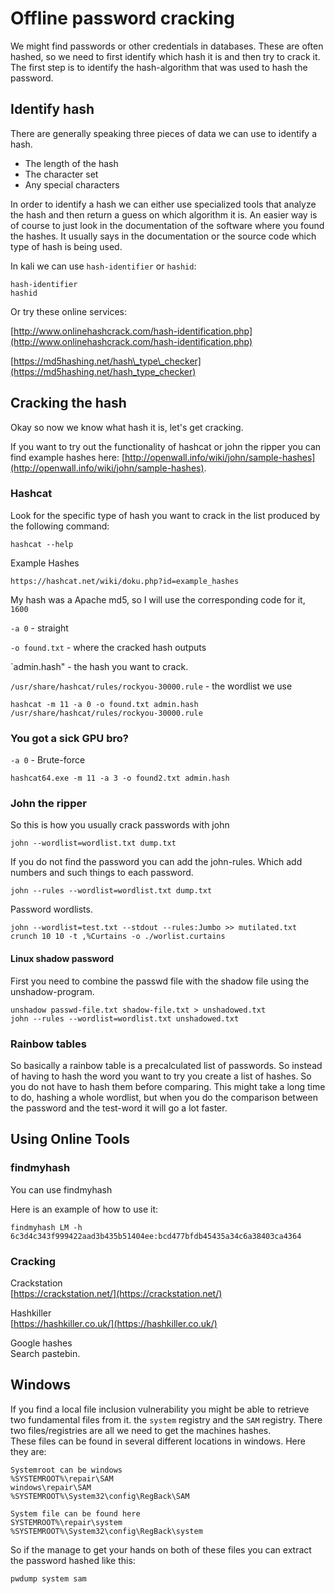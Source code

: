 # Offline password cracking

We might find passwords or other credentials in databases. These are often hashed, so we need to first identify which hash it is and then try to crack it. The first step is to identify the hash-algorithm that was used to hash the password.

## Identify hash

There are generally speaking three pieces of data we can use to identify a hash.

* The length of the hash
* The character set
* Any special characters

In order to identify a hash we can either use specialized tools that analyze the hash and then return a guess on which algorithm it is. An easier way is of course to just look in the documentation of the software where you found the hashes. It usually says in the documentation or the source code which type of hash is being used.

In kali we can use `hash-identifier` or `hashid`:

```
hash-identifier 
hashid
```

Or try these online services:

[http://www.onlinehashcrack.com/hash-identification.php](http://www.onlinehashcrack.com/hash-identification.php)

[https://md5hashing.net/hash\_type\_checker](https://md5hashing.net/hash_type_checker)

## Cracking the hash

Okay so now we know what hash it is, let's get cracking.

If you want to try out the functionality of hashcat or john the ripper you can find example hashes here: [http://openwall.info/wiki/john/sample-hashes](http://openwall.info/wiki/john/sample-hashes).

### Hashcat

Look for the specific type of hash you want to crack in the list produced by the following command:

```
hashcat --help
```

Example Hashes

```
https://hashcat.net/wiki/doku.php?id=example_hashes
```

My hash was a Apache md5, so I will use the corresponding code for it, `1600`

`-a 0` - straight

`-o found.txt` - where the cracked hash outputs

\`admin.hash" - the hash you want to crack.

`/usr/share/hashcat/rules/rockyou-30000.rule` - the wordlist we use

```
hashcat -m 11 -a 0 -o found.txt admin.hash /usr/share/hashcat/rules/rockyou-30000.rule
```

### You got a sick GPU bro?

`-a 0` - Brute-force

```
hashcat64.exe -m 11 -a 3 -o found2.txt admin.hash
```

### John the ripper

So this is how you usually crack passwords with john

```
john --wordlist=wordlist.txt dump.txt
```

If you do not find the password you can add the john-rules. Which add numbers and such things to each password.

```
john --rules --wordlist=wordlist.txt dump.txt
```

Password wordlists.

```
john --wordlist=test.txt --stdout --rules:Jumbo >> mutilated.txt
crunch 10 10 -t ,%Curtains -o ./worlist.curtains
```

#### Linux shadow password

First you need to combine the passwd file with the shadow file using the unshadow-program.

```
unshadow passwd-file.txt shadow-file.txt > unshadowed.txt
john --rules --wordlist=wordlist.txt unshadowed.txt
```

### Rainbow tables

So basically a rainbow table is a precalculated list of passwords. So instead of having to hash the word you want to try you create a list of hashes. So you do not have to hash them before comparing. This might take a long time to do, hashing a whole wordlist, but when you do the comparison between the password and the test-word it will go a lot faster.

## Using Online Tools

### findmyhash

You can use findmyhash

Here is an example of how to use it:

```
findmyhash LM -h 6c3d4c343f999422aad3b435b51404ee:bcd477bfdb45435a34c6a38403ca4364
```

### Cracking

Crackstation  
[https://crackstation.net/](https://crackstation.net/)

Hashkiller  
[https://hashkiller.co.uk/](https://hashkiller.co.uk/)

Google hashes  
Search pastebin.

## Windows

If you find a local file inclusion vulnerability you might be able to retrieve two fundamental files from it. the `system` registry and the `SAM` registry. There two files/registries are all we need to get the machines hashes.  
These files can be found in several different locations in windows. Here they are:

```
Systemroot can be windows
%SYSTEMROOT%\repair\SAM
windows\repair\SAM
%SYSTEMROOT%\System32\config\RegBack\SAM

System file can be found here
SYSTEMROOT%\repair\system
%SYSTEMROOT%\System32\config\RegBack\system
```

So if the manage to get your hands on both of these files you can extract the password hashed like this:

```
pwdump system sam
```



